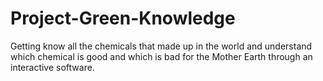 # Project-Green-Knowledge
Getting know all the chemicals that made up in the world and understand which chemical is good and which is bad for the Mother Earth through an interactive software.
